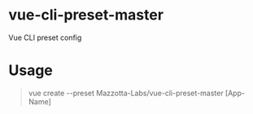 # vue-cli-preset-master
Vue CLI preset config

# Usage
> vue create --preset Mazzotta-Labs/vue-cli-preset-master [App-Name]
